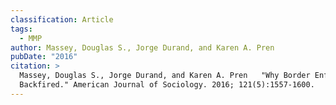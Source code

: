 ```yaml
---
classification: Article
tags:
  - MMP
author: Massey, Douglas S., Jorge Durand, and Karen A. Pren
pubDate: "2016"
citation: >
  Massey, Douglas S., Jorge Durand, and Karen A. Pren	"Why Border Enforcement
  Backfired." American Journal of Sociology. 2016; 121(5):1557-1600.
---
```

